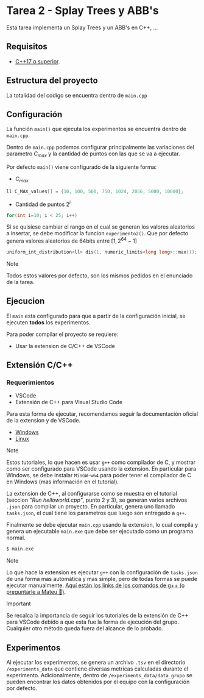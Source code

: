 # Tarea 2 - Splay Trees y ABB's

Esta tarea implementa un Splay Trees y un ABB's en C++, ...

## Requisitos

- [C++17 o superior](https://en.cppreference.com/w/cpp/filesystem).

## Estructura del proyecto

La totalidad del codigo se encuentra dentro de `main.cpp`

## Configuración

La función `main()` que ejecuta los experimentos se encuentra dentro de `main.cpp`.

Dentro de `main.cpp` podemos configurar principalmente las variaciones del parametro $C_{max}$ y la cantidad de puntos con las que se va a ejecutar.

Por defecto `main()` viene configurado de la siguiente forma:

- $C_{max}$

```c++
ll C_MAX_values[] = {10, 100, 500, 750, 1024, 2056, 5000, 10000};
```

- Cantidad de puntos $2^i$

```c++
for(int i=10; i < 25; i++)
```

Si se quisiese cambiar el rango en el cual se generan los valores aleatorios a insertar, se debe modificar la funcion `experimento2()`. Que por defecto genera valores aleatorios de 64bits entre $[1,  2^{64}-1]$

```c++
uniform_int_distribution<ll> dis(1, numeric_limits<long long>::max());
```

> [!NOTE]
> Todos estos valores por defecto, son los mismos pedidos en el enunciado de la tarea.

## Ejecucion

El `main` esta configurado para que a partir de la configuración inicial, se ejecuten **todos** los experimentos.

Para poder compilar el proyecto se requiere:

- Usar la extension de C/C++ de VSCode

## Extensión C/C++

### Requerimientos

- VSCode
- Extensión de C++ para Visual Studio Code

Para esta forma de ejecutar, recomendamos seguir la documentación oficial de la extension y de VSCode.

- [Windows](https://code.visualstudio.com/docs/cpp/config-mingw#_prerequisites)
- [Linux](https://code.visualstudio.com/docs/cpp/config-linux)

> [!NOTE]
> Estos tutoriales, lo que hacen es usar `g++` como compilador de C, y mostrar como ser configurado para VSCode usando la extension. En particular para Windows, se debe instalar `MinGW-w64` para poder tener el compilador de C en Windows (mas información en el tutorial).

La extension de C++, al configurarse como se muestra en el tutorial (seccion _"Run helloworld.cpp"_, punto 2 y 3), se generan varios archivos `.json` para compilar un proyecto. En particular, genera uno llamado `tasks.json`, el cual tiene los parametros que luego son entregado a `g++`.

Finalmente se debe ejecutar `main.cpp` usando la extension, lo cual compila y genera un ejecutable `main.exe` que debe ser ejecutado como un programa normal.

```bash
$ main.exe
```
> [!NOTE]
> Lo que hace la extension es ejecutar `g++` con la configuración de `tasks.json` de una forma mas automática y mas simple, pero de todas formas se puede ejecutar manualmente. [Aquí están los links de los comandos de g++ (o preguntarle a Mateu 🙂)](https://courses.cs.washington.edu/courses/cse326/00wi/unix/g++.html).


> [!IMPORTANT]
> Se recalca la importancia de seguir los tutoriales de la extensión de C++ para VSCode debido a que esta fue la forma de ejecución del grupo. Cualquier otro método queda fuera del alcance de lo probado.


## Experimentos

Al ejecutar los experimentos, se genera un archivo `.tsv` en el directorio `/experiments_data` que contiene diversas metricas calculadas durante el experimento. Adicionalmente, dentro de `/experiments_data/data_grupo` se pueden encontrar los datos obtenidos por el equipo con la configuración por defecto.